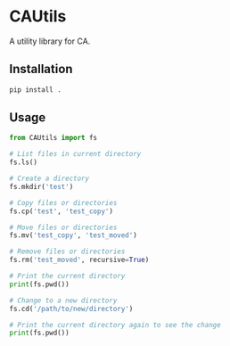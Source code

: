 # CAUtils

A utility library for CA. 

## Installation

```bash
pip install .
```

## Usage

```python
from CAUtils import fs

# List files in current directory
fs.ls()

# Create a directory
fs.mkdir('test')

# Copy files or directories
fs.cp('test', 'test_copy')

# Move files or directories
fs.mv('test_copy', 'test_moved')

# Remove files or directories
fs.rm('test_moved', recursive=True)

# Print the current directory
print(fs.pwd())

# Change to a new directory
fs.cd('/path/to/new/directory')

# Print the current directory again to see the change
print(fs.pwd())
```